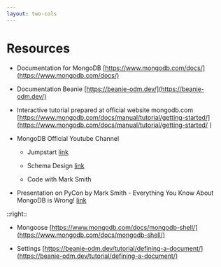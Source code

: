 ```yaml
---
layout: two-cols
---
```


# Resources

<v-clicks>

* Documentation for MongoDB [https://www.mongodb.com/docs/](https://www.mongodb.com/docs/)

* Documentation Beanie [https://beanie-odm.dev/](https://beanie-odm.dev/)

* Interactive tutorial prepared at official website mongodb.com [https://www.mongodb.com/docs/manual/tutorial/getting-started/](https://www.mongodb.com/docs/manual/tutorial/getting-started/ )

* MongoDB Official Youtube Channel  
  * Jumpstart [link](https://www.youtube.com/watch?v=RGfFpQF0NpE&list=PL4RCxklHWZ9v2lcat4oEVGQhZg6r4IQGV )
  * Schema Design [link](https://www.youtube.com/watch?v=J1RRM53I3kc&list=PL4RCxklHWZ9tB00Sh2nMftVIBaVG_-bmY)

  * Code with Mark Smith
  
* Presentation on PyCon by Mark Smith - Everything You Know About MongoDB is Wrong! [link](https://www.youtube.com/watch?v=ISfzI7LTDL4) 

</v-clicks>

::right::

<v-clicks>

* Mongoose [https://www.mongodb.com/docs/mongodb-shell/](https://www.mongodb.com/docs/mongodb-shell/)

* Settings [https://beanie-odm.dev/tutorial/defining-a-document/](https://beanie-odm.dev/tutorial/defining-a-document/)
    






</v-clicks>

<!-- The MongoDB Shell, mongosh, is a JavaScript and Node.js REPL environment for interacting with MongoDB deployments in Atlas  , locally, or on another remote host. Use the MongoDB Shell to test queries and interact with the data in your MongoDB database.

If you would like more native approach in MongoDB 

* Good to check setting parameter is_root = True
[https://beanie-odm.dev/tutorial/inheritance/](https://beanie-odm.dev/tutorial/inheritance/)

-->